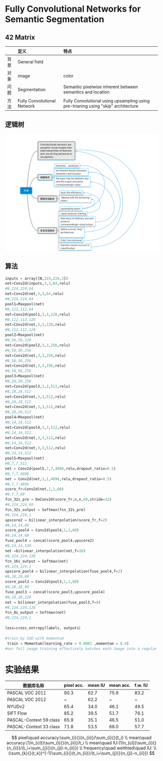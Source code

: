 # Fully Convolutional Networks for Semantic Segmentation  

## 42 Matrix

|      | 定义                        | 特点                                                         |
| ---- | :-------------------------- | :----------------------------------------------------------- |
| 背景 | General field               |                                                              |
| 对象 | image                       | color                                                        |
| 问题 | Segmentation                | Semantic    pixelwise    inherent    between semantics and location |
| 方法 | Fully Convolutional Network | Fully Convolutional    using upsampling    using pre-trianing    using  "skip" architecture |

## 逻辑树

![FCN思维导图](https://github.com/srsorry/DL_Reading/blob/master/FCN/FCN%E6%80%9D%E7%BB%B4%E5%AF%BC%E5%9B%BE.PNG)

## 算法

```python
inputs = array([N,224,224,3])
net=Conv2d(inputs,3,3,64,relu)
#N,224,224,64
net=Conv2d(net,3,3,64,relu)
#N,224,224,64
pool1=Maxpool(net)
#N,112,112,64
net=Conv2d(pool1,3,3,128,relu)
#N,112,112,128
net=Conv2d(net,3,3,128,relu)
#N,112,112,128
pool2=Maxpool(net)
#N,56,56,128
net=Conv2d(pool2,3,3,256,relu)
#N,56,56,256
net=Conv2d(net,3,3,256,relu)
#N,56,56,256
net=Conv2d(net,3,3,256,relu)
#N,56,56,256
pool3=Maxpool(net)
#N,28,28,256
net=Conv2d(pool3,3,3,512,relu)
#N,28,28,512
net=Conv2d(net,3,3,512,relu)
#N,28,28,512
net=Conv2d(net,3,3,512,relu)
#N,28,28,512
pool4=Maxpool(net)
#N,14,14,512
net=Conv2d(pool4,3,3,512,relu)
#N,14,14,512
net=Conv2d(net,3,3,512,relu)
#N,14,14,512
net=Conv2d(net,3,3,512,relu)
#N,14,14,512
pool5=Maxpool(net)
#N,7,7,512
net = Conv2d(pool5,7,7,4096,relu,dropout_ratio=0.5)
#N,7,7,4096
net = Conv2d(net,1,1,4096,relu,dropout_ratio=0.5)
#N,7,7,4096
score_fr=Conv2d(net,1,1,60)
#N,7,7,60
fcn_32s_pre = DeConv2d(score_fr,n,n,60,stride=32)
#N,224,224,60
fcn_32s_output = Softmax(fcn_32s_pre)
#N,224,224,1
upscore2 = bilinear_interpolation(score_fr,f=2)
#N,14,14,60
score_pool4 = Conv2d(pool4,1,1,60)
#N,14,14,60
fuse_pool4 = concat(score_pool4,upscore2)
#N,14,14,120
net =bilinear_interpolation(net,f=16)
#N,224,224,120
fcn_16s_output = Softmax(net)
#N,224,224,1
upscore_pool4 = bilinear_interpolation(fuse_pool4,f=2)
#N,28,28,60
score_pool3 = Conv2d(pool3,1,1,60)
#N,28,28,60
fuse_pool3 = concat(score_pool3,upscore_pool4)
#N,28,28,120
net = bilinear_interpolation(fuse_pool3,f=8)
#N,224,224,120
fcn_8s_output = Softmax(net)
#N,224,224,1

loss=cross_entropy(labels, outputs）

#train by SGD with momentum 
 train = Momentum(learning_rate = 0.0001 ,momentum = 0.9)
#our full image training effectively batches each image into a regular grid of large, overlapping patche
```



# 实验结果

| 数据库名称      | pixel acc. | mean IU | mean acc. | f.w. IU |
| --------------- | ------- | -------- | --------------- | --------------- |
| PASCAL VOC 2011 | 90.3 | 62.7     | 75.9 | 83.2 |
| PASCAL VOC 2012 | ~ | 62.2     | ~ | ~ |
| NYUDv2          | 65.4 | 34.0     | 46.1 | 49.5 |
|  SIFT Flow      | 85.2 | 39.5 | 51.7 | 76.1 |
| PASCAL-Context 59 class | 65.9 | 35.1 | 46.5 | 51.0 |
| PASCAL-Context 33 class | 71.8 | 53.5 | 68.0 | 57.7 |

$$
pixel\quad accuracy:\sum_{i}{}{n_{ii}}/\sum_{i}{}{t_i}
\\
mean\quad accuracy:(1/n_{cl})\sum_{i}{}{n_{ii}}/t_i
\\
mean\quad IU:(1/n_{cl})\sum_{i}{}{n_{ii}}/(t_i+\sum_{j}{}{n_{ji}-n_{ii}})
\\
frequency\quad weithted\quad IU:
\\
(\sum_{k}{}{t_k})^{-1}\sum_{i}{}{t_in_{ii}}/(t_i+\sum_{j}{}{n_{ji}-n_{ii}})
$$



